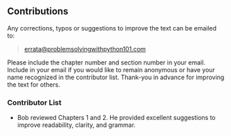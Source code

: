 
## Contributions
Any corrections, typos or suggestions to improve the text can be emailed to:

 > [errata@problemsolvingwithpython101.com](errata@problemsolving101withpython.com)
 
Please include the chapter number and section number in your email. Include in your email if you would like to remain anonymous or have your name recognized in the contributor list. Thank-you in advance for improving the text for others.
### Contributor List

 * Bob reviewed Chapters 1 and 2. He provided excellent suggestions to improve readability, clarity, and grammar.
 

